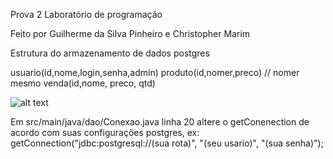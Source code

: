 Prova 2 Laboratório de programação

Feito por Guilherme da Silva Pinheiro e Christopher Marim


Estrutura do armazenamento de dados postgres

usuario(id,nome,login,senha,admin)
produto(id,nomer,preco) // nomer mesmo
venda(id,nome, preco, qtd)

![alt text](![image](https://user-images.githubusercontent.com/61766440/132801274-9ca460ee-ff1c-4b2c-b971-4c33e06bb687.png))

Em src/main/java/dao/Conexao.java
linha 20 
altere o getConenection de acordo com suas configurações postgres, ex: getConnection("jdbc:postgresql://(sua rota)", "(seu usario)", "(sua senha)");

